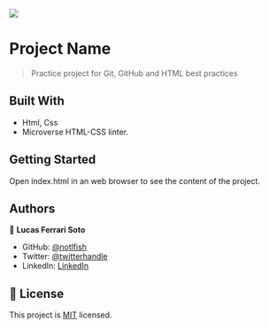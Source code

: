 ![](https://img.shields.io/badge/Microverse-blueviolet)

# Project Name

> Practice project for Git, GitHub and HTML best practices

## Built With

- Html, Css
- Microverse HTML-CSS linter.

## Getting Started

Open index.html in an web browser to see the content of the project.

## Authors

👤 **Lucas Ferrari Soto**

- GitHub: [@notlfish](https://github.com/notlfish)
- Twitter: [@twitterhandle](https://twitter.com/LucasFerrariSo1)
- LinkedIn: [LinkedIn](https://linkedin.com/lucas-mauricio-ferrari-soto-472a3515a)

## 📝 License

This project is [MIT](lic.url) licensed.
